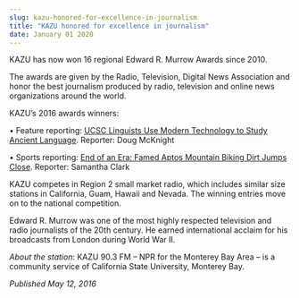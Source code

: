 ```yaml
---
slug: kazu-honored-for-excellence-in-journalism
title: "KAZU honored for excellence in journalism"
date: January 01 2020
---
```


 
<p>KAZU has now won 16 regional Edward R. Murrow Awards since 2010.</p>
<p>
  The awards are given by the Radio, Television, Digital News Association and
  honor the best journalism produced by radio, television and online news
  organizations around the world.
</p>
<p>KAZU’s 2016 awards winners:</p>
<p>
  • Feature reporting:
  <a
    href="https://kazu.org/post/ucsc&#45;linguists&#45;use&#45;modern&#45;technology&#45;study&#45;ancient&#45;language#stream/0"
    >UCSC Linguists Use Modern Technology to Study Ancient Language</a
  >. Reporter: Doug McKnight
</p>
<p>
  • Sports reporting:
  <a
    href="https://kazu.org/post/end&#45;era&#45;famed&#45;aptos&#45;mountain&#45;biking&#45;dirt&#45;jumps&#45;close#stream/0"
    >End of an Era: Famed Aptos Mountain Biking Dirt Jumps Close</a
  >. Reporter: Samantha Clark
</p>
<p>
  KAZU competes in Region 2 small market radio, which includes similar size
  stations in California, Guam, Hawaii and Nevada. The winning entries move on
  to the national competition.
</p>
<p>
  Edward R. Murrow was one of the most highly respected television and radio
  journalists of the 20th century. He earned international acclaim for his
  broadcasts from London during World War II.
</p>
<p>
  <em>About the station</em>: KAZU 90.3 FM – NPR for the Monterey Bay Area – is
  a community service of California State University, Monterey Bay.
</p>
<p><em>Published May 12, 2016</em></p>
 
